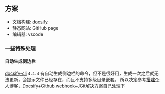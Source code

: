 ## 方案
- 文档构建: [docsify](https://github.com/docsifyjs/docsify)
- 静态网站: GitHub page
- 编辑器: vscode

### 一些特殊处理

#### 自动生成侧边栏
[docsify-cli](https://github.com/docsifyjs/docsify-cli) `4.4.4` 有自动生成侧边栏的命令，但不是很好用，生成一次之后就无法更新，会提示文件已经存在，而且不支持多级目录嵌套。
所以决定参考[搭建个人博客，Docsify+Github webhook+JGit解决方案](https://zhuanlan.zhihu.com/p/529984860)自己处理下